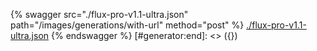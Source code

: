 [#generator:start]: <> ({ "template": "openapi" })
{% swagger src="./flux-pro-v1.1-ultra.json" path="/images/generations/with-url" method="post" %}
[./flux-pro-v1.1-ultra.json](./flux-pro-v1.1-ultra.json)
{% endswagger %}
[#generator:end]: <> ({})